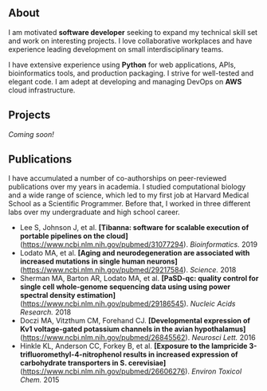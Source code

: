 ## About

I am motivated **software developer** seeking to expand my technical skill set and work on interesting projects. I love collaborative workplaces and have experience leading development on small interdisciplinary teams.

I have extensive experience using **Python** for web applications, APIs, bioinformatics tools, and production packaging. I strive for well-tested and elegant code. I am adept at developing and managing DevOps on **AWS** cloud infrastructure.

## Projects

*Coming soon!*

## Publications

I have accumulated a number of co-authorships on peer-reviewed publications over my years in academia. I studied computational biology and a wide range of science, which led to my first job at Harvard Medical School as a Scientific Programmer. Before that, I worked in three different labs over my undergraduate and high school career.

* Lee S, Johnson J, et al. **[Tibanna: software for scalable execution of portable pipelines on the cloud]**(https://www.ncbi.nlm.nih.gov/pubmed/31077294). *Bioinformatics.* 2019
* Lodato MA, et al. **[Aging and neurodegeneration are associated with increased mutations in single human neurons]**(https://www.ncbi.nlm.nih.gov/pubmed/29217584). *Science.* 2018
* Sherman MA, Barton AR, Lodato MA, et al. **[PaSD-qc: quality control for single cell whole-genome sequencing data using using power spectral density estimation]**(https://www.ncbi.nlm.nih.gov/pubmed/29186545). *Nucleic Acids Research.* 2018
* Doczi MA, Vitzthum CM, Forehand CJ. **[Developmental expression of Kv1 voltage-gated potassium channels in the avian hypothalamus]**(https://www.ncbi.nlm.nih.gov/pubmed/26845562). *Neurosci Lett.* 2016
* Hinkle KL, Anderson CC, Forkey B, et al. **[Exposure to the lampricide 3-trifluoromethyl-4-nitrophenol results in increased expression of carbohydrate transporters in S. cerevisiae]**(https://www.ncbi.nlm.nih.gov/pubmed/26606276). *Environ Toxicol Chem.* 2015

